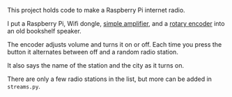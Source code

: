 This project holds code to make a Raspberry Pi internet radio.

I put a Raspberry Pi, Wifi dongle, [simple amplifier](http://www.adafruit.com/products/987), and a [rotary encoder](http://www.adafruit.com/product/377) into an old bookshelf speaker.

The encoder adjusts volume and turns it on or off.  Each time you press the button it alternates between off and a random radio station.

It also says the name of the station and the city as it turns on.

There are only a few radio stations in the list, but more can be added in `streams.py`.

